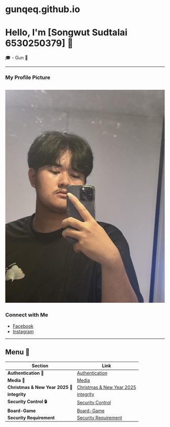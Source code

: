 # gunqeq.github.io

# Hello, I'm [Songwut Sudtalai 6530250379] 👋

🎓 - Gun 🥇

---

### My Profile Picture
![Your Image](Picture/367CC8EA-FC09-47D5-BA6E-26C2E5E35585.jpg)
---

### Connect with Me
- [Facebook](https://www.facebook.com/profile.php?id=100008269782046)
- [Instagram](https://www.instagram.com/ggun._xsw/)

---

##  **Menu 📝** 

| **Section**           | **Link**                       |
|-----------------------|--------------------------------|
|  **Authentication 🔎**  | [Authentication](Authentication.md)  |
|  **Media 📸**          | [Media](Media.md)            |
|  **Christmas & New Year 2025 🎄**          | [Christmas & New Year 2025](e-card.md)            |
|  **integrity**          | [integrity](integrity.md)            |
|  **Security Control 🔒**          | [Security Control](security-control.md)            |
|  **Board-Game**          | [Board-Game](Board-Game.md)            |
|  **Security Requirement**          | [Security Requirement](Board-Game.md)            |
